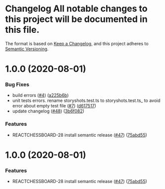 # Changelog All notable changes to this project will be documented in this file.


The format is based on [Keep a Changelog](https://keepachangelog.com/en/1.0.0/),
 and this project adheres to [Semantic Versioning](https://semver.org/spec/v2.0.0.html).

# 1.0.0 (2020-08-01)


### Bug Fixes

* build errors ([#4](https://github.com/ildar-icoosoft/react-chessboard/issues/4)) ([a225b6b](https://github.com/ildar-icoosoft/react-chessboard/commit/a225b6be4141c4e71677fdaa8bd7b268cbf3165c))
* unit tests errors. rename storyshots.test.ts to storyshots.test.ts_ to avoid error about empty test file ([#7](https://github.com/ildar-icoosoft/react-chessboard/issues/7)) ([d617517](https://github.com/ildar-icoosoft/react-chessboard/commit/d617517e9b8dfd10746bbe2dc3d3fc51f586d16a))
* update changelog ([#48](https://github.com/ildar-icoosoft/react-chessboard/issues/48)) ([3b6f082](https://github.com/ildar-icoosoft/react-chessboard/commit/3b6f0825f501a41183d4510fe2bed378d3cc4e22))


### Features

* REACTCHESSBOARD-28 install semantic release ([#47](https://github.com/ildar-icoosoft/react-chessboard/issues/47)) ([75abd55](https://github.com/ildar-icoosoft/react-chessboard/commit/75abd5533760867b07b3d6620125395b2f620277))

# 1.0.0 (2020-08-01)


### Features

* REACTCHESSBOARD-28 install semantic release ([#47](https://github.com/ildar-icoosoft/react-chessboard/issues/47)) ([75abd55](https://github.com/ildar-icoosoft/react-chessboard/commit/75abd5533760867b07b3d6620125395b2f620277))
